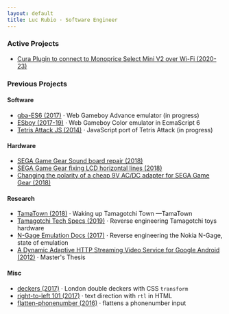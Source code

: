 ```yaml
---
layout: default
title: Luc Rubio · Software Engineer
---
```


### Active Projects

* [Cura Plugin to connect to Monoprice Select Mini V2 over Wi-Fi (2020-23)](./mpsm2-cura-plugin.html)

### Previous Projects

#### Software

* [gba-ES6 (2017)](https://loociano.github.io/gba-ES6/) · Web Gameboy Advance emulator (in progress)
* [ESboy (2017-19)](https://esboy.loociano.com) · Web Gameboy Color emulator in EcmaScript 6
* [Tetris Attack JS (2014)](https://loociano.github.io/tetris-attack-ai/) · JavaScript port of Tetris Attack (in progress) 

#### Hardware

* [SEGA Game Gear Sound board repair (2018)](https://imgur.com/a/5qy1zVO)
* [SEGA Game Gear fixing LCD horizontal lines (2018)](https://imgur.com/a/C0viddR)
* [Changing the polarity of a cheap 9V AC/DC adapter for SEGA Game Gear (2018)](https://imgur.com/a/HwOYssR)

#### Research

* [TamaTown (2018)](https://github.com/loociano/tamatown) · Waking up Tamagotchi Town —TamaTown
* [Tamagotchi Tech Specs (2019)](https://tama.loociano.com) · Reverse engineering Tamagotchi toys hardware
* [N-Gage Emulation Docs (2017)](https://n-gage.loociano.com) · Reverse engineering the Nokia N-Gage, state of emulation
* [A Dynamic Adaptive HTTP Streaming Video Service for Google Android (2012)](https://loociano.com/master-thesis/) · Master's Thesis

#### Misc

* [deckers (2017)](https://loociano.github.io/deckers) · London double deckers with CSS `transform`
* [right-to-left 101 (2017)](https://loociano.github.io/right-to-left-html-101) · text direction with `rtl` in HTML
* [flatten-phonenumber (2016)](https://loociano.github.io/flatten-phonenumber/) · flattens a phonenumber input
